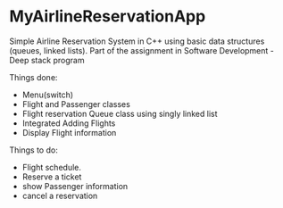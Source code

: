 # MyAirlineReservationApp
Simple Airline Reservation System in C++ using basic data structures (queues, linked lists). Part of the assignment in Software Development - Deep stack program

Things done:
- Menu(switch) 
- Flight and Passenger classes 
- Flight reservation Queue class using singly linked list
- Integrated Adding Flights
- Display Flight information

Things to do:
- Flight schedule.
- Reserve a ticket
- show Passenger information
- cancel a reservation
